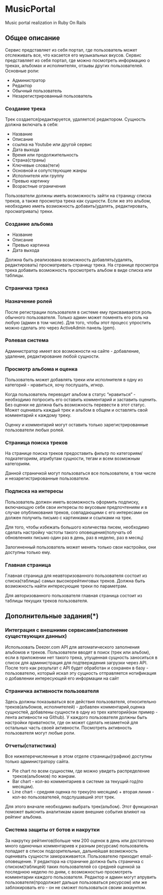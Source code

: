 # MusicPortal

Music portal realization in Ruby On Rails

## Общее описание

Сервис представляет из себя портал, где пользователь может отслеживать все, что касается его музыкальных вкусов.
Сервис представляет из себя портал, где можно посмотреть информацию о треках, альбомах и исполнителях, отзывы других пользователей.
Основные роли: 
+ Администратор
+ Редактор
+ Обычный пользователь
+ Незарегистрированный пользователь

### Создание трека

Трек создается(редактируется, удаляется) редактором.
Сущность должна включать в себя:
+ Название
+ Описание
+ ссылка на Youtube или другой сервис
+ Дата выхода
+ Время или продолжительность
+ Страна(страны)
+ Ключевые слова(теги)
+ Основной и сопутствующие жанры
+ Исполнителя или группу
+ Превью картинку
+ Возрастные ограничения
 
Пользователи должны иметь возможность зайти на страницу списка треков, а также просмотра трека как сущности. 
Если же это альбом, необходимо иметь возможность добавить(удалять, редактировать, просматривать)  треки. 

### Создание альбома

+ Название
+ Описание
+ Превью картинка
+ Дата выхода

Должна быть реализована возможность добавлять(удалять, редактировать) просматривать страницу трека. На странице просмотра трека добавить возможность просмотреть альбом в виде списка или таблицы. 

### Страничка трека

### Назначение ролей

После регистрации пользователя в системе ему присваивается роль обычного
пользователя. Только админ может поменять его роль на любую (админ в том числе). 
Для того, чтобы этот процесс упростить можно сделать это через ActiveAdmin
панель (gem).

### Ролевая система

Администратор имеет все возможности на сайте - добавление, удаление, редактирование любой сущности. 
	
### Просмотр альбома и оценка

Пользователь может добавлять треки или исполнителя в одну из категорий - нравиться, хочу послушать, игнор.

Когда пользователь переводит альбом в статус “нравиться” - необходимо попросить его оставить комментарий и заставить оценить. Без оценки не должна быть возможность перевести в этот статус.  
Может оценивать каждый трек и альбом в общем и оставлять свой комментарий к каждому треку.

Оценку и комментарий могут оставить только зарегистрированные пользователи любых ролей. 

### Страница поиска треков

На странице поиска треков предоставить фильтр по категориям/подкатегориям, атрибутам сущности, тегам и всем возможным категориям.

Данной страничкой могут пользоваться все пользователи, в том числе и незарегистрированные пользователи. 

### Подписка на интересы

Пользователь должен иметь возможность оформить подписку, включающую себя свои интересы по вкусовым предпочтениям и в случае опубликования треков, совпадающими с его интересами он должен получить письмо с картинками и ссылками на трек. 

Для того, чтобы избежать большого количества писем, необходимо сделать настройку частоты такого оповещения(получать об обновлениях письмо один раз в день, раз в неделю, раз в месяц)

Залогиненный пользователь может менять только свои настройки, они доступны только ему.

### Главная страница

Главная страница для неавторизованного пользователя состоит из списка(таблицы) самых высокорейтинговых треков. Должна быть возможность найти интересующие треки по параметрам. 

Для авторизованного пользователя главная страница состоит из таблицы текущих треков пользователя. 

## Дополнительные задания(*)


### Интеграция с внешними сервисами(заполнение существующих данных)

Использовать Deezer.com  API для автоматического заполнения альбомов и треков. Пользователи вводят в поиск (трек или альбом), если в приложении нет такого трека, упущенная сущность заноситься в список для администрация для подтверждения загрузки через API. После того как результат с API будет обработан и сохранен в базу - пользователю, который искал эту сущность отправляется нотификация о добавлении интересующей его информации на сайт


### Страничка активности пользователя

Здесь должны показываться  все действия пользователя, относительно треков(альбомов, исполнителей) - добавлен комментарий,оценка сущностей, добавлены сущности в одну из трех категорий(как пример - лента активности на Github). 
У каждого пользователя должны быть настройки приватности, где он может сделать незаметной для остальных часть своей активности.
Посмотреть активность пользователя могут любые роли.


### Отчеты(статистика)

Все нижеперечисленные в этом отделе страницы(графики) доступны только администратору сайта. 
- Pie chart  по всем сущностям, где можно увидеть распределение треков(альбомов) по жанрам. 
- Bar chart - кол-во комментариев в системе за текущий год(по месяцам).
- Line chart - средняя оценка по треку(по месяцам) + вторая линия - кол-во пользователей, подслушавший этот трек. 

Для этого вначале необходимо выбрать трек(альбом). Этот функционал поможет выяснить аналитикам какие внешние события влияют на рейтинг альбома. 


### Система защиты от ботов и накрутки

За накрутку рейтингов(больше чем 200 оценок в день или достаточно много одиночных комментариев к разным ресурсам) пользователь попадает в список подозрительных, дальнейшая возможность оценивать сущности замораживается. Пользователю приходит email-оповещение. У редактора на страничке должна быть страничка с списком(таблицей) таких пользователей со средней оценкой за последнюю неделю по дням, с возможностью просмотреть комментарии каждого пользователя. 
Редактор и админ могут апрувить пользователя(продолжает дальше пользоваться ресурсом) или же заблокировать его - он не сможет пользоваться своим аккаунтом. 
